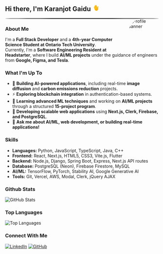 ## Hi there, I'm Karanjot Gaidu <img src="./hand-waving-hand.gif" style="width: 20px; height: 20px;">

<div style="border: 1px solid #000; border-radius: 50%;">
<img align="right" src="https://avatars.githubusercontent.com/u/90838376?v=4" alt="Profile Banner" width="100" height="100" style="margin-left: 20px; border-radius: 50%;">
</div>

### About Me  
I'm a **Full Stack Developer** and a **4th-year Computer Science Student at Ontario Tech University**.  
Currently, I'm a **Software Engineering Resident at Headstarter**, where I build **AI/ML projects** under the guidance of engineers from **Google, Figma, and Tesla**.  

### What I'm Up To  
- 🔭 **Building AI-powered applications**, including real-time **image diffusion** and **carbon emissions reduction** projects.  
- ⚡ **Exploring blockchain integration** in authentication-based systems.  
- 🤖 **Learning advanced ML techniques** and working on **AI/ML projects** through a structured **15-project program**.  
- 🚀 **Developing scalable web applications** using **Next.js, Clerk, Firebase, and PostgreSQL**.  
- 💬 **Ask me about AI/ML, web development, or building real-time applications!**  

### Skills  
- **Languages:** Python, JavaScript, TypeScript, Java, C++  
- **Frontend:** React, Next.js, HTML5, CSS3, Vite.js, Flutter  
- **Backend:** Node.js, Django, Spring Boot, Express, Next.js API routes  
- **Database:** PostgreSQL (Neon), Firebase Firestore, MySQL  
- **AI/ML:** TensorFlow, PyTorch, Stability AI, Google Generative AI  
- **Tools:** Git, Vercel, AWS, Modal, Clerk, jQuery AJAX  


### Github Stats
![GitHub Stats](https://github-readme-stats.vercel.app/api?username=karanjot-gaidu&theme=transparent&rank_icon=github&include_all_commits=true&count_private=true&custom_title=My%20GitHub%20Stats)
<!-- ![GitHub Stats](https://github-readme-stats.vercel.app/api?username=karanjot-gaidu&show_icons=true&bg_color=a1a1a1&title_color=000000&text_color=000000&icon_color=ffffff&rank_icon=github&include_all_commits=true&count_private=true&custom_title=My%20GitHub%20Stats) -->


### Top Languages
![Top Languages](https://github-readme-stats.vercel.app/api/top-langs/?username=karanjot-gaidu&layout=donut&theme=transparent&border_color=000000&bg_color=000000&custom_title=My%20Top%20Languages&text_bold=true&hide=jupyter%20notebook,cmake)
<!-- ![Top Languages](https://github-readme-stats.vercel.app/api/top-langs/?username=karanjot-gaidu&layout=donut&bg_color=a1a1a1&title_color=000000&text_color=000000&icon_color=ffffff&custom_title=My%20Top%20Languages&text_bold=true&hide=jupyter%20notebook,cmake) -->


</div>

### Connect With Me
<p>
  <a href="https://linkedin.com/in/karanjot-gaidu"><img src="https://img.shields.io/badge/-LinkedIn-0e76a8?style=flat-square&logo=Linkedin&logoColor=white" alt="LinkedIn" height="30"></a>
  <a href="https://github.com/karanjot-gaidu"><img src="https://img.shields.io/badge/-GitHub-00acee?style=flat-square&logo=GitHub&logoColor=white" alt="GitHub" height="30"></a>
</p>

<!--
**karanjot-gaidu/karanjot-gaidu** is a ✨ _special_ ✨ repository because its `README.md` (this file) appears on your GitHub profile.

Here are some ideas to get you started:

- 🔭 I'm currently working on ...
- 🌱 I'm currently learning ...
- 👯 I'm looking to collaborate on ...
- 🤔 I'm looking for help with ...
- 💬 Ask me about ...
- 📫 How to reach me: ...
- 😄 Pronouns: ...
- ⚡ Fun fact: ...
-->


